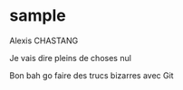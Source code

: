 # sample
Alexis CHASTANG

Je vais dire pleins de choses nul


Bon bah go faire des trucs bizarres avec Git